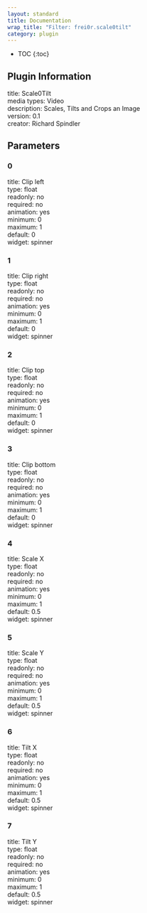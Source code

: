 ```yaml
---
layout: standard
title: Documentation
wrap_title: "Filter: frei0r.scale0tilt"
category: plugin
---
```

* TOC
{:toc}

## Plugin Information

title: Scale0Tilt  
media types:
Video  
description: Scales, Tilts and Crops an Image  
version: 0.1  
creator: Richard Spindler  

## Parameters

### 0

title: Clip left    
type: float  
readonly: no  
required: no  
animation: yes  
minimum: 0  
maximum: 1  
default: 0  
widget: spinner  

### 1

title: Clip right    
type: float  
readonly: no  
required: no  
animation: yes  
minimum: 0  
maximum: 1  
default: 0  
widget: spinner  

### 2

title: Clip top    
type: float  
readonly: no  
required: no  
animation: yes  
minimum: 0  
maximum: 1  
default: 0  
widget: spinner  

### 3

title: Clip bottom    
type: float  
readonly: no  
required: no  
animation: yes  
minimum: 0  
maximum: 1  
default: 0  
widget: spinner  

### 4

title: Scale X    
type: float  
readonly: no  
required: no  
animation: yes  
minimum: 0  
maximum: 1  
default: 0.5  
widget: spinner  

### 5

title: Scale Y    
type: float  
readonly: no  
required: no  
animation: yes  
minimum: 0  
maximum: 1  
default: 0.5  
widget: spinner  

### 6

title: Tilt X    
type: float  
readonly: no  
required: no  
animation: yes  
minimum: 0  
maximum: 1  
default: 0.5  
widget: spinner  

### 7

title: Tilt Y    
type: float  
readonly: no  
required: no  
animation: yes  
minimum: 0  
maximum: 1  
default: 0.5  
widget: spinner  

